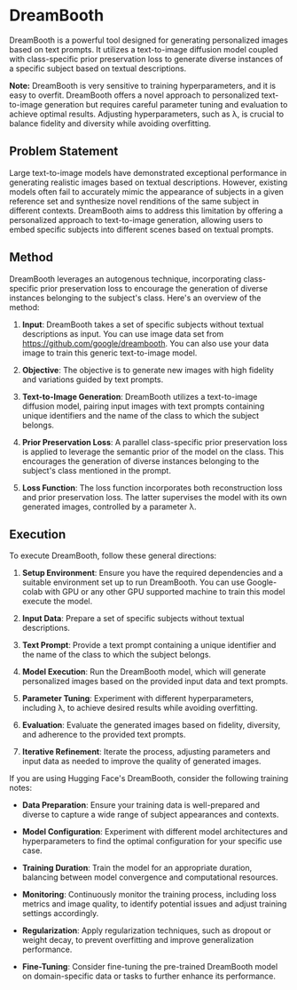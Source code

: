 # DreamBooth

DreamBooth is a powerful tool designed for generating personalized images based on text prompts. It utilizes a text-to-image diffusion model coupled with class-specific prior preservation loss to generate diverse instances of a specific subject based on textual descriptions.

**Note:**
DreamBooth is very sensitive to training hyperparameters, and it is easy to overfit. DreamBooth offers a novel approach to personalized text-to-image generation but requires careful parameter tuning and evaluation to achieve optimal results. Adjusting hyperparameters, such as λ, is crucial to balance fidelity and diversity while avoiding overfitting.


## Problem Statement

Large text-to-image models have demonstrated exceptional performance in generating realistic images based on textual descriptions. However, existing models often fail to accurately mimic the appearance of subjects in a given reference set and synthesize novel renditions of the same subject in different contexts. DreamBooth aims to address this limitation by offering a personalized approach to text-to-image generation, allowing users to embed specific subjects into different scenes based on textual prompts.

## Method

DreamBooth leverages an autogenous technique, incorporating class-specific prior preservation loss to encourage the generation of diverse instances belonging to the subject's class. Here's an overview of the method:

1. **Input**: DreamBooth takes a set of specific subjects without textual descriptions as input. You can use image data set from 
https://github.com/google/dreambooth. You can also use your data image to train this generic text-to-image model. 

2. **Objective**: The objective is to generate new images with high fidelity and variations guided by text prompts.

3. **Text-to-Image Generation**: DreamBooth utilizes a text-to-image diffusion model, pairing input images with text prompts containing unique identifiers and the name of the class to which the subject belongs.

4. **Prior Preservation Loss**: A parallel class-specific prior preservation loss is applied to leverage the semantic prior of the model on the class. This encourages the generation of diverse instances belonging to the subject's class mentioned in the prompt.

5. **Loss Function**: The loss function incorporates both reconstruction loss and prior preservation loss. The latter supervises the model with its own generated images, controlled by a parameter λ.

## Execution

To execute DreamBooth, follow these general directions:

1. **Setup Environment**: Ensure you have the required dependencies and a suitable environment set up to run DreamBooth. You can use Google-colab with GPU  or any 
other GPU supported machine to train this model execute the model. 

2. **Input Data**: Prepare a set of specific subjects without textual descriptions.

3. **Text Prompt**: Provide a text prompt containing a unique identifier and the name of the class to which the subject belongs.

4. **Model Execution**: Run the DreamBooth model, which will generate personalized images based on the provided input data and text prompts.

5. **Parameter Tuning**: Experiment with different hyperparameters, including λ, to achieve desired results while avoiding overfitting.

6. **Evaluation**: Evaluate the generated images based on fidelity, diversity, and adherence to the provided text prompts.

7. **Iterative Refinement**: Iterate the process, adjusting parameters and input data as needed to improve the quality of generated images.

If you are using Hugging Face's DreamBooth, consider the following training notes:

- **Data Preparation**: Ensure your training data is well-prepared and diverse to capture a wide range of subject appearances and contexts.

- **Model Configuration**: Experiment with different model architectures and hyperparameters to find the optimal configuration for your specific use case.

- **Training Duration**: Train the model for an appropriate duration, balancing between model convergence and computational resources.

- **Monitoring**: Continuously monitor the training process, including loss metrics and image quality, to identify potential issues and adjust training settings accordingly.

- **Regularization**: Apply regularization techniques, such as dropout or weight decay, to prevent overfitting and improve generalization performance.

- **Fine-Tuning**: Consider fine-tuning the pre-trained DreamBooth model on domain-specific data or tasks to further enhance its performance.

